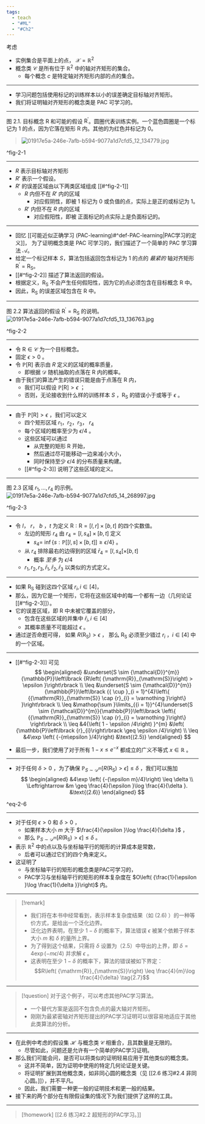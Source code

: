 ```yaml
---
tags:
  - teach
  - "#ML"
  - "#Ch2"
---
```


考虑
- 实例集合是平面上的点， $\mathcal{X} = \mathbb{R}^2$
- 概念类 $\mathcal{C}$ 是所有位于 ${\mathbb{R}}^{2}$ 中的轴对齐矩形的集合。
  - 每个概念 $c$ 是特定轴对齐矩形内部的点的集合。
---

- 学习问题包括使用标记的训练样本以小的误差确定目标轴对齐矩形。
- 我们将证明轴对齐矩形的概念类是 PAC 可学习的。

---
图 2.1. 目标概念 $\mathrm{R}$ 和可能的假设 ${\mathrm{R}}^{\prime }$。圆圈代表训练实例。一个蓝色圆圈是一个标记为 1 的点，因为它落在矩形 R 内。其他的为红色并标记为 0。
> ![01917e5a-246e-7afb-b594-9077a1d7cfd5_12_134779.jpg](images/01917e5a-246e-7afb-b594-9077a1d7cfd5_12_134779.jpg)

^fig-2-1

---

- $R$ 表示目标轴对齐矩形
- $R'$ 表示一个假设。
- $R'$ 的误差区域由以下两类区域组成 [[#^fig-2-1]]
	- $R$ 内但不在 $R'$ 内的区域
		- 对应假阴性，即被 1 标记为 0 或负值的点，实际上是正的或标记为 1。
	- $R'$ 内但不在 $R$ 内的区域
		- 对应假阳性，即被  正面标记的点实际上是负面标记的。
---
- 回忆 [[可能近似正确学习 (PAC-learning)#^def-PAC-learning|PAC学习的定义]]， 为了证明概念类是 PAC 可学习的，我们描述了一个简单的 PAC 学习算法 $\mathcal{A}$。
- 给定一个标记样本 $S$，算法包括返回包含标记为 1 的点的 *最紧的* 轴对齐矩形 ${\mathrm{R}}^{\prime } = {\mathrm{R}}_{\mathrm{S}}$。
- [[#^fig-2-2]] 描述了算法返回的假设。
- 根据定义，${\mathrm{R}}_{\mathrm{S}}$ 不会产生任何假阳性，因为它的点必须包含在目标概念 $\mathrm{R}$ 中。
- 因此，${\mathrm{R}}_{\mathrm{S}}$ 的误差区域包含在 $\mathrm{R}$ 中。

---

图 2.2 算法返回的假设 ${\mathrm{R}}^{\prime } = {\mathrm{R}}_{\mathrm{S}}$ 的说明。
![01917e5a-246e-7afb-b594-9077a1d7cfd5_13_136763.jpg](images/01917e5a-246e-7afb-b594-9077a1d7cfd5_13_136763.jpg)

^fig-2-2

---

- 令 $\mathrm{R} \in \mathcal{C}$ 为一个目标概念。
- 固定 $\epsilon > 0$ 。
- 令 $\mathbb{P}\left\lbrack \mathrm{R}\right\rbrack$ 表示由 $R$ 定义的区域的概率质量，
  - 即根据 $\mathcal{D}$ 随机抽取的点落在 $\mathrm{R}$ 内的概率。
- 由于我们的算法产生的错误只能是由于点落在 $\mathrm{R}$ 内，
  - 我们可以假设 $\mathbb{P}\left\lbrack \mathrm{R}\right\rbrack > \epsilon$ ；
  - 否则，无论接收到什么样的训练样本 $S$ ，${\mathrm{R}}_{\mathrm{S}}$ 的错误小于或等于 $\epsilon$ 。

---

- 由于 $\mathbb{P}\left\lbrack \mathrm{R}\right\rbrack > \epsilon$ ，我们可以定义
  - 四个矩形区域 $r_1$，$r_2$，$r_3$， ${r}_{4}$ 
  - 每个区域的概率至少为 $\epsilon /4$ 。
  - 这些区域可以通过
    - 从完整的矩形 $\mathrm{R}$ 开始，
    - 然后通过尽可能移动一边来减小大小，
    - 同时保持至少 $\epsilon /4$ 的分布质量来构建。
  - [[#^fig-2-3]] 说明了这些区域的定义。

---

图 2.3 区域 ${r}_{1},\ldots ,{r}_{4}$ 的示例。
 ![01917e5a-246e-7afb-b594-9077a1d7cfd5_14_268997.jpg](images/01917e5a-246e-7afb-b594-9077a1d7cfd5_14_268997.jpg)

^fig-2-3

---

- 令 $l$， $r$， $b$ ，$t$ 为定义 $\mathrm{R} : \mathrm{R} = \left\lbrack {l, r}\right\rbrack \times \left\lbrack {b, t}\right\rbrack$ 的四个实数值。
	- 左边的矩形 ${r}_{4}$ 由 ${r}_{4} = \left\lbrack {l,{s}_{4}}\right\rbrack \times \left\lbrack {b, t}\right\rbrack$ 定义
		- ${s}_{4} =$ $\inf \{ s : \mathbb{P}\left\lbrack {\left\lbrack {l, s}\right\rbrack \times \left\lbrack {b, t}\right\rbrack }\right\rbrack \geq \epsilon /4\}$ 。
	- 从 ${r}_{4}$ 排除最右的边得到的区域 ${\bar{r}}_{4} = \left\lbrack {l,{s}_{4}\left\lbrack {\times \left\lbrack {b, t}\right\rbrack }\right. }\right.$ 
		- 概率 *至多* 为 $\epsilon /4$
	- ${r}_{1},{r}_{2},{r}_{3}, {\bar{r}}_{1},{\bar{r}}_{2},{\bar{r}}_{3}$ 以类似的方式定义。

---

- 如果 ${\mathrm{R}}_{\mathrm{S}}$ 碰到这四个区域 ${r}_{i}, i \in \left\lbrack 4\right\rbrack$，
- 那么，因为它是一个矩形，它将在这些区域中的每一个都有一边（几何论证 [[#^fig-2-3]]）。
- 它的误差区域，即 $\mathrm{R}$ 中未被它覆盖的部分，
	- 包含在这些区域的并集中 ${\bar{r}}_{i}, i \in \left\lbrack 4\right\rbrack$ 
	- 其概率质量不可能超过 $\epsilon$ 。
- 通过逆否命题可得， 如果 $R\left( {\mathrm{R}}_{\mathrm{S}}\right) > \epsilon$ ， 那么 ${\mathrm{R}}_{\mathrm{S}}$ 必须至少错过 ${r}_{i}$ ，$i \in \left\lbrack 4\right\rbrack$ 中的一个区域。

---
- [[#^fig-2-3]] 可见
$$
\begin{aligned}
&\underset{S \sim {\mathcal{D}}^{m}}{\mathbb{P}}\left\lbrack {R\left( {\mathrm{R}}_{\mathrm{S}}\right) > \epsilon }\right\rbrack \\
\leq &\underset{S \sim {\mathcal{D}}^{m}}{\mathbb{P}}\left\lbrack {{ \cup }_{i = 1}^{4}\left\{ {{\mathrm{R}}_{\mathrm{S}} \cap {r}_{i} = \varnothing }\right\} }\right\rbrack \\
\leq &\mathop{\sum }\limits_{{i = 1}}^{4}\underset{S \sim {\mathcal{D}}^{m}}{\mathbb{P}}\left\lbrack \left\{ {{\mathrm{R}}_{\mathrm{S}} \cap {r}_{i} = \varnothing }\right\} \right\rbrack \\
\leq &4{\left( 1 - \epsilon /4\right) }^{m} &\left( {\mathbb{P}\left\lbrack {r}_{i}\right\rbrack \geq \epsilon /4}\right) \\
\leq &4\exp \left( {-{m\epsilon }/4}\right)
&\text{(2.5)} 
\end{aligned}
$$

- 最后一步，我们使用了对于所有 $1 - x \leq {e}^{-x}$ 都成立的广义不等式 $x \in \mathbb{R}$ 。

---

- 对于任何 $\delta > 0$ ，为了确保 ${\mathbb{P}}_{S \sim {\mathcal{D}}^{m}}\left\lbrack {R\left( {\mathrm{R}}_{\mathrm{S}}\right) > \epsilon }\right\rbrack \leq \delta$ ，我们可以施加
$$
\begin{aligned}
&4\exp \left( {-{\epsilon m}/4}\right) \leq \delta \\
\Leftrightarrow 
&m \geq \frac{4}{\epsilon }\log \frac{4}{\delta }. &\text{(2.6)}
\end{aligned}
$$

^eq-2-6

---
- 对于任何 $\epsilon > 0$ 和 $\delta > 0$ ，
	- 如果样本大小 $m$ 大于 $\frac{4}{\epsilon }\log \frac{4}{\delta }$ ，
	- 那么 ${\mathbb{P}}_{S \sim {\mathcal{D}}^{m}}\left\lbrack {R\left( {\mathrm{R}}_{\mathrm{S}}\right) > \epsilon }\right\rbrack \leq \delta$ 。
- 表示 ${\mathbb{R}}^{2}$ 中的点以及与坐标轴平行的矩形的计算成本是常数，
	- 后者可以通过它们的四个角来定义。
- 这证明了
	- 与坐标轴平行的矩形的概念类是PAC可学习的，
	- PAC学习与坐标轴平行的矩形的样本复杂度在 $O\left( {\frac{1}{\epsilon }\log \frac{1}{\delta }}\right)$ 内。
---
> [!remark]
> - 我们将在本书中经常看到，表示样本复杂度结果（如 (2.6) ）的一种等价方式，是给出一个泛化边界。
> - 泛化边界表明，在至少 $1 - \delta$ 的概率下，算法错误 $\epsilon$ 被某个依赖于样本大小 $m$ 和 $\delta$ 的量所上界。
> - 为了得到这个结果，只需将 $\delta$ 设置为（2.5）中导出的上界，即 $\delta = 4\exp \left( {-{m\epsilon }/4}\right)$ 并求解 $\epsilon$ 。
> - 这表明在至少 $1 - \delta$ 的概率下，算法的错误被如下界定：$$R\left( {\mathrm{R}}_{\mathrm{S}}\right) \leq \frac{4}{m}\log \frac{4}{\delta} \tag{2.7}$$

---

> [!question]
> 对于这个例子，可以考虑其他PAC学习算法。
> - 一个替代方案是返回不包含负点的最大轴对齐矩形。
> - 刚刚为最紧密轴对齐矩形提出的PAC学习证明可以很容易地适应于其他此类算法的分析。

---

- 在此例中考虑的假设集 $\mathcal{H}$ 与概念类 $\mathcal{C}$ 相重合，且其数量是无限的。
	- 尽管如此，问题还是允许有一个简单的PAC学习证明。
- 那么我们可能会问，是否可以将类似的证明轻易应用于其他类似的概念类。
	- 这并不简单，因为证明中使用的特定几何论证是关键。
	- 将证明扩展到其他概念类，如非同心圆的概念类（见 [[2.6 练习#2.4 非同心圆。]]），并不平凡。
	- 因此，我们需要一种更一般的证明技术和更一般的结果。
- 接下来的两个部分在有限假设集的情况下为我们提供了这样的工具。

---
> [!homework]
> [[2.6 练习#2.2 超矩形的PAC学习。]]